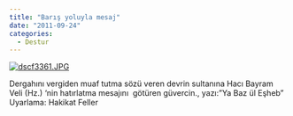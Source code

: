 ```yaml
---
title: "Barış yoluyla mesaj"
date: "2011-09-24"
categories: 
  - Destur
---
```


[![dscf3361.JPG](/uploads/2011/09/dscf3361.JPG)](/uploads/2011/09/dscf3361.jpg "dscf3361.JPG")

Dergahını vergiden muaf tutma sözü veren devrin sultanına Hacı Bayram Veli (Hz.) ‘nin hatırlatma mesajını  götüren güvercin., yazı:”Ya Baz ül Eşheb”  Uyarlama: Hakikat Feller
